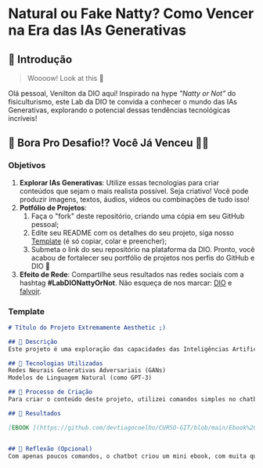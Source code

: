 # Natural ou Fake Natty? Como Vencer na Era das IAs Generativas

## 🚀 Introdução

> Woooow! Look at this 👀

Olá pessoal, Venilton da DIO aqui! Inspirado na hype _"Natty or Not"_ do fisiculturismo, este Lab da DIO te convida a conhecer o mundo das IAs Generativas, explorando o potencial dessas tendências tecnológicas incríveis!

## 🎯 Bora Pro Desafio!? Você Já Venceu 💪🤓

### Objetivos

1. **Explorar IAs Generativas**: Utilize essas tecnologias para criar conteúdos que sejam o mais realista possível. Seja criativo! Você pode produzir imagens, textos, áudios, vídeos ou combinações de tudo isso!
1. **Potfólio de Projetos**:
    1. Faça o "fork" deste repositório, criando uma cópia em seu GitHub pessoal;
    2. Edite seu README com os detalhes do seu projeto, siga nosso [Template](#template) (é só copiar, colar e preencher);
    3. Submeta o link do seu repositório na plataforma da DIO. Pronto, você acabou de fortalecer seu portfólio de projetos nos perfis do GitHub e DIO 🚀
1. **Efeito de Rede**: Compartilhe seus resultados nas redes sociais com a hashtag **#LabDIONattyOrNot**. Não esqueça de nos marcar: [DIO](https://www.linkedin.com/school/dio-makethechange) e [falvojr](https://www.linkedin.com/in/falvojr).

### Template

```markdown
# Título do Projeto Extremamente Aesthetic ;)

## 📒 Descrição
Este projeto é uma exploração das capacidades das Inteligências Artificiais Generativas (IAGs) na criação de conteúdo altamente estético e cativante. Utilizando diversas técnicas e ferramentas de IA, buscamos gerar imagens, textos e áudios que desafiem a distinção entre o real e o artificial, resultando em um projeto visualmente deslumbrante e emocionante.

## 🤖 Tecnologias Utilizadas
Redes Neurais Generativas Adversariais (GANs)
Modelos de Linguagem Natural (como GPT-3)

## 🧐 Processo de Criação
Para criar o conteúdo deste projeto, utilizei comandos simples no chatbot da OpenAI (Chat GPT)

## 🚀 Resultados

[EBOOK ](https://github.com/devtiagocoelho/CURSO-GIT/blob/main/Ebook%20IA.pdf)


## 💭 Reflexão (Opcional)
Com apenas poucos comandos, o chatbot criou um mini ebook, com muita qualidade.
```

